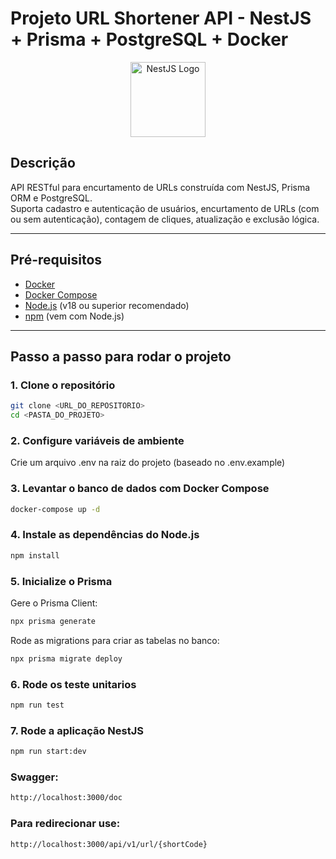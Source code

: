 # Projeto URL Shortener API - NestJS + Prisma + PostgreSQL + Docker

<p align="center">
  <a href="https://nestjs.com/" target="_blank">
    <img src="https://nestjs.com/img/logo-small.svg" width="120" alt="NestJS Logo" />
  </a>
</p>

## Descrição

API RESTful para encurtamento de URLs construída com NestJS, Prisma ORM e PostgreSQL.  
Suporta cadastro e autenticação de usuários, encurtamento de URLs (com ou sem autenticação), contagem de cliques, atualização e exclusão lógica.

---

## Pré-requisitos

- [Docker](https://docs.docker.com/get-docker/)
- [Docker Compose](https://docs.docker.com/compose/install/)
- [Node.js](https://nodejs.org/) (v18 ou superior recomendado)
- [npm](https://www.npmjs.com/) (vem com Node.js)

---

## Passo a passo para rodar o projeto

### 1. Clone o repositório

```bash
git clone <URL_DO_REPOSITORIO>
cd <PASTA_DO_PROJETO>
```

### 2. Configure variáveis de ambiente

Crie um arquivo .env na raiz do projeto (baseado no .env.example)

### 3. Levantar o banco de dados com Docker Compose

```bash
docker-compose up -d
```

### 4. Instale as dependências do Node.js

```bash
npm install
```

### 5. Inicialize o Prisma

Gere o Prisma Client:

```bash
npx prisma generate
```

Rode as migrations para criar as tabelas no banco:

```bash
npx prisma migrate deploy
```

### 6. Rode os teste unitarios

```bash
npm run test
```

### 7. Rode a aplicação NestJS

```bash
npm run start:dev
```

### Swagger:

```bash
http://localhost:3000/doc
```

### Para redirecionar use:

```bash
http://localhost:3000/api/v1/url/{shortCode}
```
